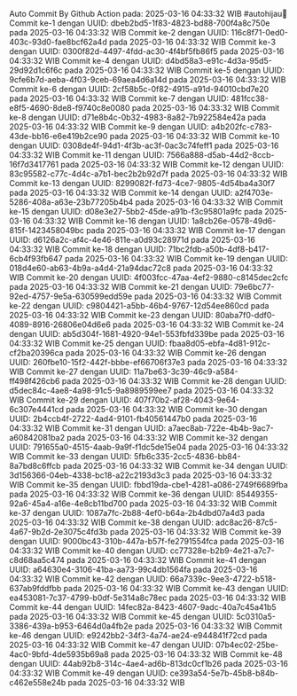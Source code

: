 Auto Commit By Github Action pada: 2025-03-16 04:33:32 WIB  #autohijau🗿
Commit ke-1 dengan UUID: dbeb2bd5-1f83-4823-bd88-700f4a8c750e pada 2025-03-16 04:33:32 WIB
Commit ke-2 dengan UUID: 116c8f71-0ed0-403c-93d0-fae8bcf62a4d pada 2025-03-16 04:33:32 WIB
Commit ke-3 dengan UUID: 0300f82d-4497-4fdd-ac30-4f4bf5fb86f5 pada 2025-03-16 04:33:32 WIB
Commit ke-4 dengan UUID: d4bd58a3-e91c-4d3a-95d5-29d92d1c6f6c pada 2025-03-16 04:33:32 WIB
Commit ke-5 dengan UUID: 9cfe6b7d-aeba-4f03-9ceb-69aea4d6a14d pada 2025-03-16 04:33:32 WIB
Commit ke-6 dengan UUID: 2cf58b5c-0f82-4915-a91d-94010cbd7e20 pada 2025-03-16 04:33:32 WIB
Commit ke-7 dengan UUID: 481fcc38-e8f5-4690-8de8-f9740c8e0080 pada 2025-03-16 04:33:32 WIB
Commit ke-8 dengan UUID: d71e8b4c-0b32-4983-8a82-7b922584e42a pada 2025-03-16 04:33:32 WIB
Commit ke-9 dengan UUID: a4b202fc-c783-43de-bb16-e6e419b2ce90 pada 2025-03-16 04:33:32 WIB
Commit ke-10 dengan UUID: 0308de4f-94d1-4f3b-ac3f-0ac3c74feff1 pada 2025-03-16 04:33:32 WIB
Commit ke-11 dengan UUID: 7566a888-d5ab-44d2-8ccb-16f7d3417761 pada 2025-03-16 04:33:32 WIB
Commit ke-12 dengan UUID: 83c95582-c77c-4d4c-a7b1-bec2b2b92d7f pada 2025-03-16 04:33:32 WIB
Commit ke-13 dengan UUID: 8299082f-fd73-4ce7-9805-4d54ba4a30f7 pada 2025-03-16 04:33:32 WIB
Commit ke-14 dengan UUID: a2f4703e-5286-408a-a63e-23b77205b4b4 pada 2025-03-16 04:33:32 WIB
Commit ke-15 dengan UUID: d08e3e27-5bb2-45de-a91b-f3c95801a9fc pada 2025-03-16 04:33:32 WIB
Commit ke-16 dengan UUID: 1a8cb26e-0578-49d6-815f-1423458049bc pada 2025-03-16 04:33:32 WIB
Commit ke-17 dengan UUID: d6126a2c-af4c-4e46-811e-a0d93c28971d pada 2025-03-16 04:33:32 WIB
Commit ke-18 dengan UUID: 71bc2fdb-a50b-4df8-b417-6cb4f93fb647 pada 2025-03-16 04:33:32 WIB
Commit ke-19 dengan UUID: 018d4e60-ab63-4b9a-a4d4-21a94dac72c8 pada 2025-03-16 04:33:32 WIB
Commit ke-20 dengan UUID: 4f003fcc-47aa-4ef2-9880-c8145dec2cfc pada 2025-03-16 04:33:32 WIB
Commit ke-21 dengan UUID: 79e6bc77-92ed-4757-9e5a-630599edd59e pada 2025-03-16 04:33:32 WIB
Commit ke-22 dengan UUID: c9804421-a5bb-46b4-9767-12d54ee860cd pada 2025-03-16 04:33:32 WIB
Commit ke-23 dengan UUID: 80aba7f0-ddf0-4089-8916-26806e04d6e6 pada 2025-03-16 04:33:32 WIB
Commit ke-24 dengan UUID: ab5d304f-1681-4920-94e1-553fbfd339be pada 2025-03-16 04:33:32 WIB
Commit ke-25 dengan UUID: fbaa8d05-ebfa-4d81-912c-cf2ba20396ca pada 2025-03-16 04:33:32 WIB
Commit ke-26 dengan UUID: 260fbe10-15f2-442f-bbbe-ef66706f37e3 pada 2025-03-16 04:33:32 WIB
Commit ke-27 dengan UUID: 11a7be63-3c39-46c9-a584-ff498f426cb6 pada 2025-03-16 04:33:32 WIB
Commit ke-28 dengan UUID: d5dec84c-4ae8-4a98-91c5-9a8989599ee7 pada 2025-03-16 04:33:32 WIB
Commit ke-29 dengan UUID: 407f70b2-af28-4043-9e64-6c307e4441cd pada 2025-03-16 04:33:32 WIB
Commit ke-30 dengan UUID: 2b4ccb4f-2722-4ad4-9101-fb40561447b0 pada 2025-03-16 04:33:32 WIB
Commit ke-31 dengan UUID: a7aec8ab-722e-4b4b-9ac7-a60842081ba2 pada 2025-03-16 04:33:32 WIB
Commit ke-32 dengan UUID: 791655a0-4515-4aab-9a9f-f1dc5de15e04 pada 2025-03-16 04:33:32 WIB
Commit ke-33 dengan UUID: 5fb6c335-2cc5-4836-bb84-8a7bd8c6ffcb pada 2025-03-16 04:33:32 WIB
Commit ke-34 dengan UUID: 3d156366-04eb-4338-bc18-a22c2193d3c3 pada 2025-03-16 04:33:32 WIB
Commit ke-35 dengan UUID: fbbd19da-cbe1-4281-a086-2749f6689fba pada 2025-03-16 04:33:32 WIB
Commit ke-36 dengan UUID: 85449355-92a6-45a4-a16e-4e8cb11bd700 pada 2025-03-16 04:33:32 WIB
Commit ke-37 dengan UUID: 1087a7fc-2b88-4ef0-b64a-2b4dbd07a4d3 pada 2025-03-16 04:33:32 WIB
Commit ke-38 dengan UUID: adc8ac26-87c5-4a67-9b2d-2e3075c4fd3b pada 2025-03-16 04:33:32 WIB
Commit ke-39 dengan UUID: 9000bc43-310b-447a-b57f-fe2791554fca pada 2025-03-16 04:33:32 WIB
Commit ke-40 dengan UUID: cc77328e-b2b9-4e21-a7c7-c8d68aa5c474 pada 2025-03-16 04:33:32 WIB
Commit ke-41 dengan UUID: a64630e4-3106-41ba-aa73-99c4db1564fa pada 2025-03-16 04:33:32 WIB
Commit ke-42 dengan UUID: 66a7339c-9ee3-4722-b518-637ab9fddfbb pada 2025-03-16 04:33:32 WIB
Commit ke-43 dengan UUID: ea453081-7c37-4799-b0df-5e314a8c78ec pada 2025-03-16 04:33:32 WIB
Commit ke-44 dengan UUID: 14fec82a-8423-4607-9adc-40a7c45a41b5 pada 2025-03-16 04:33:32 WIB
Commit ke-45 dengan UUID: 5c0310a5-3386-439a-b953-6464d0a4fb2e pada 2025-03-16 04:33:32 WIB
Commit ke-46 dengan UUID: e9242bb2-34f3-4a74-ae24-e944841f72cd pada 2025-03-16 04:33:32 WIB
Commit ke-47 dengan UUID: 07b4ec02-25be-4ac0-9bfd-4de5935b69a8 pada 2025-03-16 04:33:32 WIB
Commit ke-48 dengan UUID: 44ab92b8-314c-4ae4-ad6b-813dc0cf1b26 pada 2025-03-16 04:33:32 WIB
Commit ke-49 dengan UUID: ce393a54-5e7b-45b8-b84b-c462e558e24b pada 2025-03-16 04:33:32 WIB
